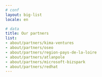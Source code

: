 ```yaml
---
# conf
layout: big-list
locale: en

# data
title: Our partners
list:
- about/partners/kima-ventures
- about/partners/oseo
- about/partners/region-pays-de-la-loire
- about/partners/atlanpole
- about/partners/microsoft-bizspark
- about/partners/redhat
---
```

